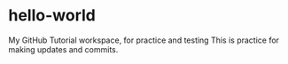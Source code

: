 # hello-world
My GitHub Tutorial workspace, for practice and testing
This is practice for making updates and commits.

